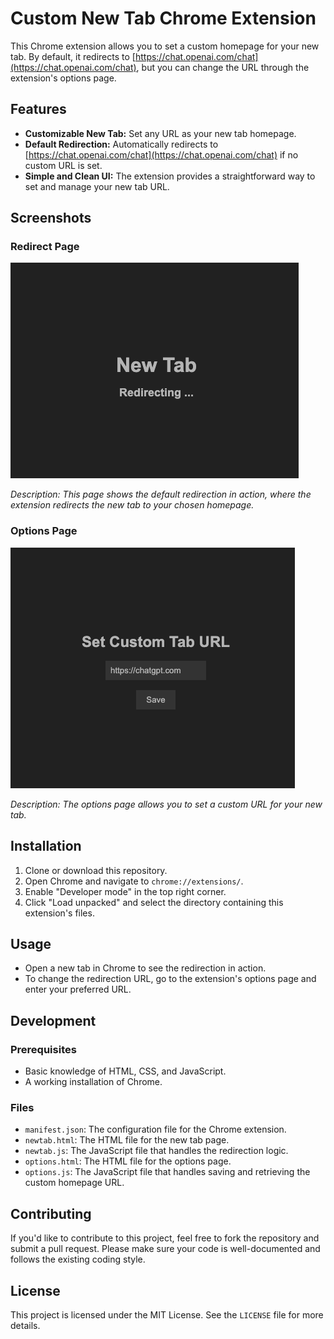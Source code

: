 # Custom New Tab Chrome Extension

This Chrome extension allows you to set a custom homepage for your new tab. By default, it redirects to [https://chat.openai.com/chat](https://chat.openai.com/chat), but you can change the URL through the extension's options page.

## Features

- **Customizable New Tab:** Set any URL as your new tab homepage.
- **Default Redirection:** Automatically redirects to [https://chat.openai.com/chat](https://chat.openai.com/chat) if no custom URL is set.
- **Simple and Clean UI:** The extension provides a straightforward way to set and manage your new tab URL.

## Screenshots

### Redirect Page

![Redirect Page](images/redirect_page.png)

_Description: This page shows the default redirection in action, where the extension redirects the new tab to your chosen homepage._

### Options Page

![Options Page](images/options_page.png)

_Description: The options page allows you to set a custom URL for your new tab._

## Installation

1. Clone or download this repository.
2. Open Chrome and navigate to `chrome://extensions/`.
3. Enable "Developer mode" in the top right corner.
4. Click "Load unpacked" and select the directory containing this extension's files.

## Usage

- Open a new tab in Chrome to see the redirection in action.
- To change the redirection URL, go to the extension's options page and enter your preferred URL.

## Development

### Prerequisites

- Basic knowledge of HTML, CSS, and JavaScript.
- A working installation of Chrome.

### Files

- `manifest.json`: The configuration file for the Chrome extension.
- `newtab.html`: The HTML file for the new tab page.
- `newtab.js`: The JavaScript file that handles the redirection logic.
- `options.html`: The HTML file for the options page.
- `options.js`: The JavaScript file that handles saving and retrieving the custom homepage URL.

## Contributing

If you'd like to contribute to this project, feel free to fork the repository and submit a pull request. Please make sure your code is well-documented and follows the existing coding style.

## License

This project is licensed under the MIT License. See the `LICENSE` file for more details.